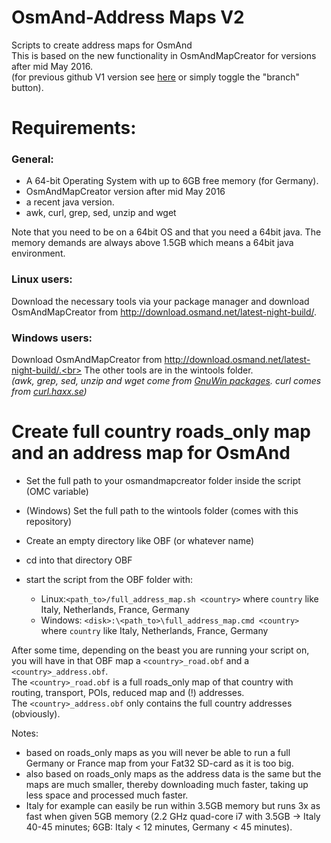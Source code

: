 # OsmAnd-Address Maps V2
Scripts to create address maps for OsmAnd<br>
This is based on the new functionality in OsmAndMapCreator for versions after mid May 2016.<br>
(for previous github V1 version see [here](https://github.com/hvdwolf/OsmAnd-AddressMaps/tree/V1) or simply toggle the  "branch" button).<br>

# Requirements:
### General:
* A 64-bit Operating System with up to 6GB free memory (for Germany).
* OsmAndMapCreator version after mid May 2016
* a recent java version. 
* awk, curl, grep, sed, unzip and wget

Note that you need to be on a 64bit OS and that you need a 64bit java. The memory demands are always above 1.5GB which means a 64bit java environment.

### Linux users:
Download the necessary tools via your package manager and download OsmAndMapCreator from http://download.osmand.net/latest-night-build/.

### Windows users:
Download OsmAndMapCreator from http://download.osmand.net/latest-night-build/.<br>
The other tools are in the wintools folder.<br>
*(awk, grep, sed, unzip and wget come from [GnuWin packages](http://gnuwin32.sourceforge.net/packages.html). curl comes from [curl.haxx.se](https://curl.haxx.se/download.html))*


# Create full country roads_only map and an address map for OsmAnd
* Set the full path to your osmandmapcreator folder inside the script (OMC variable)
* (Windows) Set the full path to the wintools folder (comes with this repository)
* Create an empty directory like OBF (or whatever name)
* cd into that directory OBF
* start the script from the OBF folder with:

   * Linux:`<path_to>/full_address_map.sh <country>` where `country` like Italy, Netherlands, France, Germany
   * Windows: `<disk>:\<path_to>\full_address_map.cmd <country>` where `country` like Italy, Netherlands, France, Germany

After some time, depending on the beast you are running your script on, you will have in that OBF map a `<country>_road.obf` and a `<country>_address.obf`.<br>
The `<country>_road.obf` is a full roads_only map of that country with routing, transport, POIs, reduced map and (!) addresses.<br>
The `<country>_address.obf` only contains the full country addresses (obviously).

Notes: 
- based on roads_only maps as you will never be able to run a full Germany or France map from your Fat32 SD-card as it is too big.
- also based on roads_only maps as the address data is the same but the maps are much smaller, thereby downloading much faster, taking up less space and processed much faster.
- Italy for example can easily be run within 3.5GB memory but runs 3x as fast when given 5GB memory (2.2 GHz quad-core i7 with 3.5GB -> Italy 40-45 minutes; 6GB: Italy < 12 minutes, Germany < 45 minutes).


